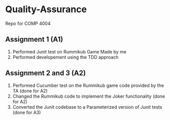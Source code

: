 # Quality-Assurance

Repo for COMP 4004

## Assignment 1 (A1)

1. Performed Junit test on Rummikub Game Made by me
2. Performed developement using the TDD approach

## Assignment 2 and 3 (A2)

1. Performed Cucumber test on the Rummikub game code provided by the TA (done for A2)
2. Changed the Rummikub code to implement the Joker functionality (done for A2)
3. Converted the Junit codebase to a Parameterized version of Junit tests (done for A3)
